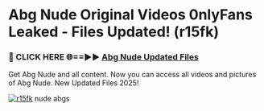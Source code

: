 # Abg Nude Original Videos 0nlyFans Leaked - Files Updated! (r15fk)

<h3>🔴 CLICK HERE 🌐==►► <a href="https://tinyurl.com/52m3yx9h" rel="nofollow">Abg Nude Updated Files</a></h3>

Get Abg Nude and all content. Now you can access all videos and pictures of Abg Nude. New Updated Files 2025!

[![r15fk](https://i.imgur.com/TnHtlc8.gif)](https://tinyurl.com/52m3yx9h)
nude abgs